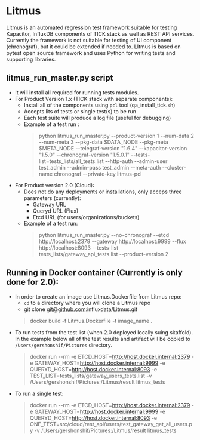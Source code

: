# Litmus
Litmus is an automated regression test framework suitable for testing Kapacitor, InfluxDB components of TICK stack as well as REST API services. Currently the framework is not suitable for testing of UI component (chronograf), but it could be extended if needed to.
LItmus is based on pytest open source framework and uses Python for writing tests and supporting libraries.

## litmus_run_master.py script
 - It will install all required for running tests modules.
 - For Product Version 1.x (TICK stack with separate components):
   - Install all of the components using `pcl` tool (qa_install_tick.sh)
   - Accepts lits of tests or single test(s) to be run
   - Each test suite will produce a log file (useful for debugging)
   - Example of a test run :
     > python litmus_run_master.py --product-version 1 --num-data 2 --num-meta 3 --pkg-data $DATA_NODE --pkg-meta $META_NODE --telegraf-version "1.6.4" --kapacitor-version "1.5.0" --chronograf-version "1.5.0.1" --tests-list=tests_lists/all_tests.list --http-auth --admin-user test_admin --admin-pass test_admin --meta-auth --cluster-name chronograf --private-key litmus-pcl
 - For Product version 2.0 (Cloud):
   - Does not do any deployments or installations, only acceps three parameters (currently):
     - Gateway URL
     - Queryd URL (Flux)
     - Etcd URL (for users/organizations/buckets)
   - Example of a test run:
     > python litmus_run_master.py --no-chronograf --etcd http://localhost:2379 --gateway http://localhost:9999 --flux http://localhost:8093 --tests-list tests_lists/gateway_api_tests.list --product-version 2

## Running in Docker container (Currently is only done for 2.0):
- In order to create an image use Litmus.Dockerfile from Litmus repo:
  - `cd` to a directory where you will clone a Litmus repo
  - git clone git@github.com:influxdata/Litmus.git
  > docker build -f Litmus.Dockerfile -t image_name .
- To run tests from the test list (when 2.0 deployed locally suing skaffold). In the example below all of the test results and 
artifact will be copied to `/Users/gershonshif/Pictures` directory. 
  > docker run --rm -e ETCD_HOST=http://host.docker.internal:2379 -e GATEWAY_HOST=http://host.docker.internal:9999 -e QUERYD_HOST=http://host.docker.internal:8093 -e TEST_LIST=tests_lists/gateway_users_tests.list -v /Users/gershonshif/Pictures:/Litmus/result litmus_tests
- To run a single test:
  > docker run --rm -e ETCD_HOST=http://host.docker.internal:2379 -e GATEWAY_HOST=http://host.docker.internal:9999 -e QUERYD_HOST=http://host.docker.internal:8093 -e ONE_TEST=src/cloud/rest_api/users/test_gateway_get_all_users.py -v /Users/gershonshif/Pictures:/Litmus/result litmus_tests
